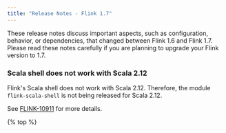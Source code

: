 ```yaml
---
title: "Release Notes - Flink 1.7"
---
```

<!--
Licensed to the Apache Software Foundation (ASF) under one
or more contributor license agreements.  See the NOTICE file
distributed with this work for additional information
regarding copyright ownership.  The ASF licenses this file
to you under the Apache License, Version 2.0 (the
"License"); you may not use this file except in compliance
with the License.  You may obtain a copy of the License at

  http://www.apache.org/licenses/LICENSE-2.0

Unless required by applicable law or agreed to in writing,
software distributed under the License is distributed on an
"AS IS" BASIS, WITHOUT WARRANTIES OR CONDITIONS OF ANY
KIND, either express or implied.  See the License for the
specific language governing permissions and limitations
under the License.
-->

These release notes discuss important aspects, such as configuration, behavior, or dependencies, that changed between Flink 1.6 and Flink 1.7. Please read these notes carefully if you are planning to upgrade your Flink version to 1.7.

<!-- Should be removed once FLINK-10911 is fixed -->
### Scala shell does not work with Scala 2.12

Flink's Scala shell does not work with Scala 2.12.
Therefore, the module `flink-scala-shell` is not being released for Scala 2.12.

See [FLINK-10911](https://issues.apache.org/jira/browse/FLINK-10911) for more details.  

{% top %}
